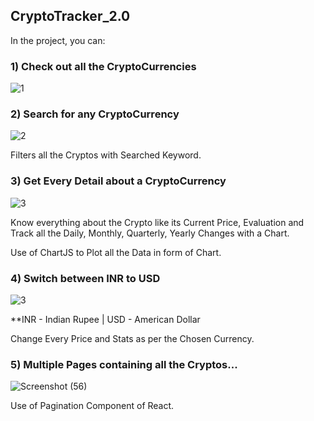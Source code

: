 ## CryptoTracker_2.0

In the project, you can:

### 1)  Check out all the CryptoCurrencies

![1](https://user-images.githubusercontent.com/111651944/204080813-aa299148-d5d5-4d70-afd4-64cf2fd7ed4b.png)

### 2)  Search for any CryptoCurrency

![2](https://user-images.githubusercontent.com/111651944/204080859-6eaaed1c-0951-40f0-916e-dde416a2a5a7.png)

Filters all the Cryptos with Searched Keyword.

### 3)  Get Every Detail about a CryptoCurrency

![3](https://user-images.githubusercontent.com/111651944/204080975-ab84b995-a84c-4358-913f-1bf99372fd22.png)

Know everything about the Crypto like its Current Price, Evaluation and Track all the Daily, Monthly, Quarterly, Yearly Changes with a Chart.

Use of ChartJS to Plot all the Data in form of Chart.

### 4) Switch between INR to USD

![3](https://user-images.githubusercontent.com/111651944/204080888-d5732d74-4b02-42dd-9fe3-1e34180a22e5.png)

**INR - Indian Rupee | USD - American Dollar

Change Every Price and Stats as per the Chosen Currency.

### 5)  Multiple Pages containing all the Cryptos...

![Screenshot (56)](https://user-images.githubusercontent.com/111651944/204081168-09c027d0-016a-495c-81c6-d9605a017288.png)

Use of Pagination Component of React.

